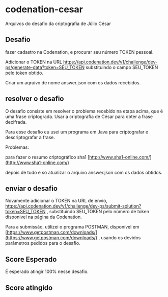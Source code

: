 # codenation-cesar
Arquivos do desafio da criptografia de Júlio César
## Desafio
fazer cadastro na Codenation, e procurar seu número TOKEN pessoal.

Adicionar o TOKEN na URL https://api.codenation.dev/v1/challenge/dev-ps/generate-data?token=SEU_TOKEN substituindo o campo SEU_TOKEN pelo token obtido.

Criar um aqruivo de nome answer.json com os dados recebidos.
## resolver o desafio
O desafio consiste em resolver o problema recebido na etapa acima, que é uma frase criptograda. Usar a criptografia de César para obter a frase decifrada.

Para esse desafio eu usei um programa em Java para criptografar e descriptografar a frase.

Problemas:

para fazer o resumo criptográfico sha1 [http://www.sha1-online.com/](http://www.sha1-online.com/)

depois de tudo e so atualizar o arquivo answer.json com os dados obtidos.
## enviar o desafio
Novamente adicionar o TOKEN na URL de envio, https://api.codenation.dev/v1/challenge/dev-ps/submit-solution?token=SEU_TOKEN , substituindo SEU_TOKEN pelo número de token disponivel na página da Codenation.

Para a submissão, utilizei o programa POSTMAN, disponível em [https://www.getpostman.com/downloads/](https://www.getpostman.com/downloads/) , usando os devidos parâmetros pedidos para o desafio.
## Score Esperado
É esperado atingir 100% nesse desafio.
## Score atingido
